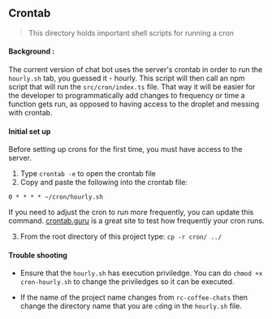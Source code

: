 ## Crontab
> This directory holds important shell scripts for running a cron

#### Background :
The current version of chat bot uses the server's crontab in order to run the `hourly.sh` tab, you guessed it - hourly. This script will then call an npm script that will run the `src/cron/index.ts` file. That way it will be easier for the developer to programmatically add changes to frequency or time a function gets run, as opposed to having access to the droplet and messing with crontab.

#### Initial set up
Before setting up crons for the first time, you must have access to the server. 

1. Type `crontab -e` to open the crontab file
2. Copy and paste the following into the crontab file:
  ```
  0 * * * * ~/cron/hourly.sh
  ```
  If you need to adjust the cron to run more frequently, you can update this command. [crontab.guru](https://crontab.guru/)  is a great site to test how frequently your cron runs.

3. From the root directory of this project type: `cp -r cron/ ../`

#### Trouble shooting
* Ensure that the `hourly.sh` has execution priviledge. You can do `chmod +x cron-hourly.sh` to change the priviledges so it can be executed.

* If the name of the project name changes from `rc-coffee-chats` then change the directory name that you are `cd`ing in the `hourly.sh` file.